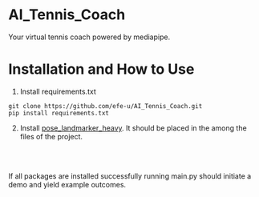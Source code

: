# AI_Tennis_Coach
Your virtual tennis coach powered by mediapipe.

# Installation and How to Use
1) Install requirements.txt

```
git clone https://github.com/efe-u/AI_Tennis_Coach.git
pip install requirements.txt
``` 
2) Install [pose_landmarker_heavy](https://storage.googleapis.com/mediapipe-models/pose_landmarker/pose_landmarker_heavy/float16/1/pose_landmarker_heavy.task). It should be placed in the among the files of the project.
   
<br>
<br/>

If all packages are installed successfully running main.py should initiate a demo and yield example outcomes.
